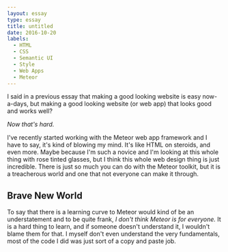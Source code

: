 ```yaml
---
layout: essay
type: essay
title: untitled
date: 2016-10-20
labels:
  - HTML
  - CSS
  - Semantic UI
  - Style
  - Web Apps
  - Meteor
---
```


I said in a previous essay that making a good looking website is easy now-a-days, but making a good looking website (or web app) that looks good and works well?

<em>Now that's hard.</em>

I've recently started working with the Meteor web app framework and I have to say, it's kind of blowing my mind. It's like HTML on steroids, and even more. Maybe because I'm such a novice and I'm looking at this whole thing with rose tinted glasses, but I think this whole web design thing is just incredible. There is just so much you can do with the Meteor toolkit, but it is a treacherous world and one that not everyone can make it through.

## Brave New World

To say that there is a learning curve to Meteor would kind of be an understatement and to be quite frank, <em>I don't think Meteor is for everyone.</em> It is a hard thing to learn, and if someone doesn't understand it, I wouldn't blame them for that. I myself don't even understand the very fundamentals, most of the code I did was just sort of a copy and paste job.
